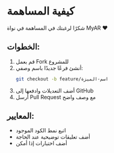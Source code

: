 # كيفية المساهمة

شكرًا لرغبتك في المساهمة في نواة MyAR ❤️

## الخطوات:

1. قم بعمل Fork للمشروع
2. أنشئ فرعًا جديدًا باسم وصفي:
   ```bash
   git checkout -b feature/اسم-الميزة
   ```
3. أضف التعديلات وادفعها إلى GitHub
4. أرسل Pull Request مع وصف واضح

## المعايير:

- اتبع نمط الكود الموجود
- أضف تعليقات توضيحية عند الحاجة
- أضف اختبارات إذا أمكن
